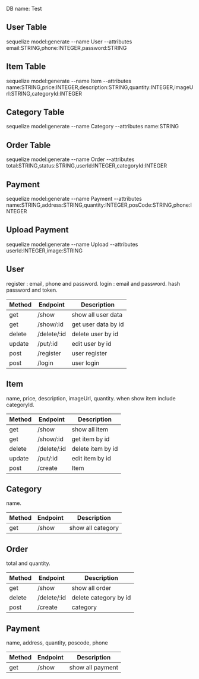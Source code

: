 DB name: Test

## User Table

sequelize model:generate --name User --attributes email:STRING,phone:INTEGER,password:STRING

## Item Table

sequelize model:generate --name Item --attributes name:STRING,price:INTEGER,description:STRING,quantity:INTEGER,imageUrl:STRING,categoryId:INTEGER

## Category Table

sequelize model:generate --name Category --attributes name:STRING

## Order Table

sequelize model:generate --name Order --attributes total:STRING,status:STRING,userId:INTEGER,categoryId:INTEGER

## Payment

sequelize model:generate --name Payment --attributes name:STRING,address:STRING,quantity:INTEGER,posCode:STRING,phone:INTEGER

## Upload Payment

sequelize model:generate --name Upload --attributes userId:INTEGER,image:STRING

## User

register : email, phone and password.
login : email and password.
hash password and token.

| Method | Endpoint    | Description         |
| ------ | ----------- | ------------------- |
| get    | /show       | show all user data  |
| get    | /show/:id   | get user data by id |
| delete | /delete/:id | delete user by id   |
| update | /put/:id    | edit user by id     |
| post   | /register   | user register       |
| post   | /login      | user login          |

## Item

name, price, description, imageUrl, quantity.
when show item include categoryId.

| Method | Endpoint    | Description       |
| ------ | ----------- | ----------------- |
| get    | /show       | show all item     |
| get    | /show/:id   | get item by id    |
| delete | /delete/:id | delete item by id |
| update | /put/:id    | edit item by id   |
| post   | /create     | Item              |

## Category

name.

| Method | Endpoint | Description       |
| ------ | -------- | ----------------- |
| get    | /show    | show all category |

## Order

total and quantity.

| Method | Endpoint    | Description           |
| ------ | ----------- | --------------------- |
| get    | /show       | show all order        |
| delete | /delete/:id | delete category by id |
| post   | /create     | category              |

## Payment

name, address, quantity, poscode, phone

| Method | Endpoint | Description      |
| ------ | -------- | ---------------- |
| get    | /show    | show all payment |
